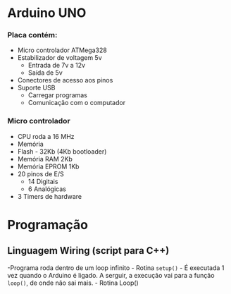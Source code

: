 # Arduino UNO

### Placa contém:
- Micro controlador ATMega328
- Estabilizador de voltagem 5v
	- Entrada de 7v a 12v
	- Saída de 5v
- Conectores de acesso aos pinos
- Suporte USB
	- Carregar programas
	- Comunicação com o computador

### Micro controlador
- CPU roda a 16 MHz
- Memória
- Flash - 32Kb (4Kb bootloader)
- Memória RAM 2Kb
- Memória EPROM 1Kb
- 20 pinos de E/S
	- 14 Digitais
	- 6 Analógicas
- 3 Timers de hardware

# Programação

## Linguagem Wiring (script para C++)

-Programa roda dentro de um loop infinito
	- Rotina `setup()`
		- É executada 1 vez quando o Arduino é ligado. A serguir, a execução vai para a função `loop()`, de onde não sai mais.
	- Rotina Loop()
<!--stackedit_data:
eyJoaXN0b3J5IjpbLTQ5NDIxMTAyOSwyNDQ0NjM2NjgsLTEzMj
c4MjkzODQsNTkxNTYzOTAwXX0=
-->